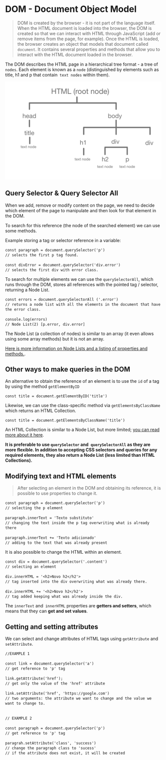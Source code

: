 # DOM - Document Object Model

> DOM is created by the browser - it is not part of the language itself. When the HTML document is loaded into the browser, the DOM is created so that we can interact with HTML through JavaScript (add or remove items from the page, for example). Once the HTML is loaded, the browser creates an object that models that document called `document`. It contains several properties and methods that allow you to interact with the HTML document loaded in the browser.

The DOM describes the HTML page in a hierarchical tree format - a tree of `nodes`. Each element is known as a `node` (distinguished by elements such as title, h1 and p that contain` text nodes` within them).

 
![alt text](../img/dom-tree.png "Graph with representation of DOM tree with main root node (HTML), element nodes (title, div, h1, p) and text nodes")



## Query Selector & Query Selector All

When we add, remove or modify content on the page, we need to decide which element of the page to manipulate and then look for that element in the DOM. 

To search for this reference (the node of the searched element) we can use some methods.

Example storing a tag or selector reference in a variable:
```
const paragraph = document.querySelector('p')
// selects the first p tag found.

const divError = document.querySelector('div.error')
// selects the first div with error class.
```

To search for multiple elements we can use the `querySelectorAll`, which runs through the DOM, stores all references with the pointed tag / selector, returning a Node List.
```
const errors = document.querySelectorAll ('.error')
// returns a node list with all the elements in the document that have the error class.

console.log(errors)
// Node List(2) [p.error, div.error]
```

The Node List (a collection of nodes) is similar to an array (it even allows using some array methods) but it is not an array.

[Here is more information on Node Lists and a listing of properties and methods.](https://developer.mozilla.org/en-US/docs/Web/API/NodeList).


## Other ways to make queries in the DOM

An alternative to obtain the reference of an element is to use the `id` of a tag by using the method `getElementByID`
```
const title = document.getElementByID('title')
```

Likewise, we can use the class-specific method via `getElementsByClassName` which returns an HTML Collection.
```
const title = document.getElementsByClassName('title')
```

An HTML Collection is similar to a Node List, but more limited; [you can read more about it here](https://developer.mozilla.org/en-US/docs/Web/API/HTMLCollection).

**It is preferable to use `querySelector` and` querySelectorAll` as they are more flexible. In addition to accepting CSS selectors and queries for any required elements, they also return a Node List (less limited than HTML Collections).**

## Modifying text and HTML elements

>After selecting an element in the DOM and obtaining its reference, it is possible to use properties to change it.

```
const paragraph = document.querySelector('p')
// selecting the p element

paragraph.innerText = 'Texto substituto'
// changing the text inside the p tag overwriting what is already there

paragraph.innerText += 'Texto adicionado'
// adding to the text that was already present
```

It is also possible to change the HTML within an element.
```
const div = document.querySelector('.content')
// selecting an element

div.innerHTML = '<h2>Novo h2</h2'>
// tag inserted into the div overwriting what was already there.

div.innerHTML += '<h2>Novo h2</h2'>
// tag added keeping what was already inside the div.
```

The `innerText` and` innerHTML` properties are **getters and setters**, which means that they can **get and set values**.


## Getting and setting attributes

We can select and change attributes of HTML tags using `getAttribute` and` setAttribute`.

```
//EXAMPLE 1

const link = document.querySelector('a')
// get reference to 'p' tag

link.getAttribute('href');
// get only the value of the 'href' attribute

link.setAttribute('href', 'https://google.com')
// two arguments: the attribute we want to change and the value we want to change to.


// EXAMPLE 2

const paragraph = document.querySelector('p')
// get reference to 'p' tag

paragrah.setAttribute('class', 'success')
// change the paragraph class to 'sucess'
// if the attribute does not exist, it will be created

```